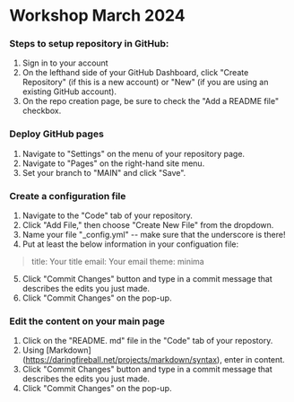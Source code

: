 # Workshop March 2024

### Steps to setup repository in GitHub:
1. Sign in to your account
2. On the lefthand side of your GitHub Dashboard, click "Create Repository" (if this is a new account) or "New" (if you are using an existing GitHub account).
3. On the repo creation page, be sure to check the "Add a README file" checkbox.

### Deploy GitHub pages
1. Navigate to "Settings" on the menu of your repository page.
2. Navigate to "Pages" on the right-hand site menu.
3. Set your branch to "MAIN" and click "Save".

### Create a configuration file
1. Navigate to the "Code" tab of your repository.
2. Click "Add File," then choose "Create New File" from the dropdown.
3. Name your file "_config.yml" -- make sure that the underscore is there!
4. Put at least the below information in your configuation file:
>title: Your title
>email: Your email
>theme: minima
5. Click "Commit Changes" button and type in a commit message that describes the edits you just made.
6. Click "Commit Changes" on the pop-up.

### Edit the content on your main page
1. Click on the "README. md" file in the "Code" tab of your repostory.
2. Using [Markdown] (https://daringfireball.net/projects/markdown/syntax), enter in content.
3. Click "Commit Changes" button and type in a commit message that describes the edits you just made.
6. Click "Commit Changes" on the pop-up.

